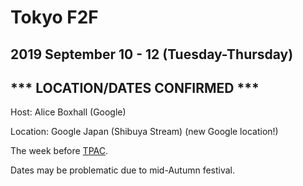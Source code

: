 # Tokyo F2F
## 2019 September 10 - 12 (Tuesday-Thursday)
## *** LOCATION/DATES CONFIRMED ***

Host: Alice Boxhall (Google)

Location: Google Japan (Shibuya Stream) (new Google location!)

The week before [TPAC](https://www.w3.org/2019/09/TPAC/).

Dates may be problematic due to mid-Autumn festival.



